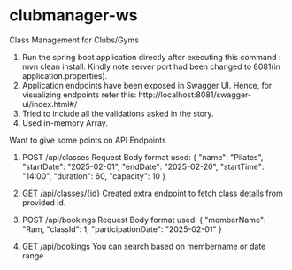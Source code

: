 # clubmanager-ws
Class Management for Clubs/Gyms

1. Run the spring boot application directly after executing this command : mvn clean install.
Kindly note server port had been changed to 8081(in application.properties).
2. Application endpoints have been exposed in Swagger UI. Hence, for visualizing endpoints refer this:
http://localhost:8081/swagger-ui/index.html#/
3. Tried to include all the validations asked in the story.
4. Used in-memory Array.


Want to give some points on API Endpoints
1. POST /api/classes
   Request Body format used:
   {
   "name": "Pilates",
   "startDate": "2025-02-01",
   "endDate": "2025-02-20",
   "startTime": "14:00",
   "duration": 60,
   "capacity": 10
   }
2. GET /api/classes/{id}
   Created extra endpoint to fetch class details from provided id.
   
3. POST /api/bookings
   Request Body format used:
   {
   "memberName": "Ram,
   "classId": 1,
   "participationDate": "2025-02-01"
   }
4. GET /api/bookings
   You can search based on membername or date range



